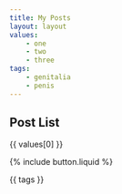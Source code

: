 ```yaml
---
title: My Posts
layout: layout
values:
    - one
    - two
    - three
tags: 
    - genitalia
    - penis
---
```


## Post List

{{ values[0] }}

{% include button.liquid %}

{{ tags }}